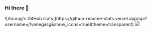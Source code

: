 ### Hi there 👋

<!--
**jfvenegasg/jfvenegasg** is a ✨ _special_ ✨ repository because its `README.md` (this file) appears on your GitHub profile.

Here are some ideas to get you started:

- 🔭 I’m currently working on ...
- 🌱 I’m currently learning ...
- 👯 I’m looking to collaborate on ...
- 🤔 I’m looking for help with ...
- 💬 Ask me about ...
- 📫 How to reach me: ...
- 😄 Pronouns: ...
- ⚡ Fun fact: ...
-->


<div>
  ![Anurag's GitHub stats](https://github-readme-stats.vercel.app/api?username=jfvenegasg&show_icons=true&theme=transparent) 
  <img src="https://github-readme-stats.vercel.app/api/top-langs/?username=jfvenegasg&layout=compact" />
</div>
